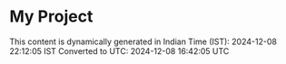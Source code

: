 # My Project

This content is dynamically generated in Indian Time (IST): 2024-12-08 22:12:05 IST
Converted to UTC: 2024-12-08 16:42:05 UTC
